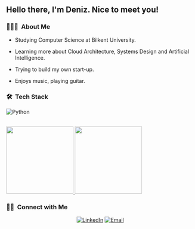 <h2> Hello there, I'm Deniz. Nice to meet you!</h2>

<h3> 👨🏻‍💻 &nbsp;About Me </h3>

- Studying Computer Science at Bilkent University.

- Learning more about Cloud Architecture, Systems Design and Artificial Intelligence.

- Trying to build my own start-up.

- Enjoys music, playing guitar.

<h3> 🛠 &nbsp;Tech Stack</h3>

![Python](https://img.shields.io/badge/-Python-333333?style=flat&logo=python)


<br/>

<a href="https://github.com/AVS1508">
  <img height="180em" src="https://github-readme-stats.vercel.app/api?username=deniz-123&theme=buefy&show_icons=true" />
  <img height="180em" src="https://github-readme-stats.vercel.app/api/top-langs/?username=deniz-123&theme=buefy&layout=compact" />
</a>

<br/>

<h3> 🤝🏻 &nbsp;Connect with Me </h3>

<p align="center">
<a href="https://www.linkedin.com/in/denizberkantdemirors/"><img alt="LinkedIn" src="https://img.shields.io/badge/LinkedIn-denizberkantdemirors-blue?style=flat-square&logo=linkedin"></a>
<a href="mailto:berkant.demirors@ug.bilkent.edu.tr"><img alt="Email" src="https://img.shields.io/badge/Email-berkant.demirors@ug.bilkent.edu.tr-blue?style=flat-square&logo=gmail"></a>
</p>

